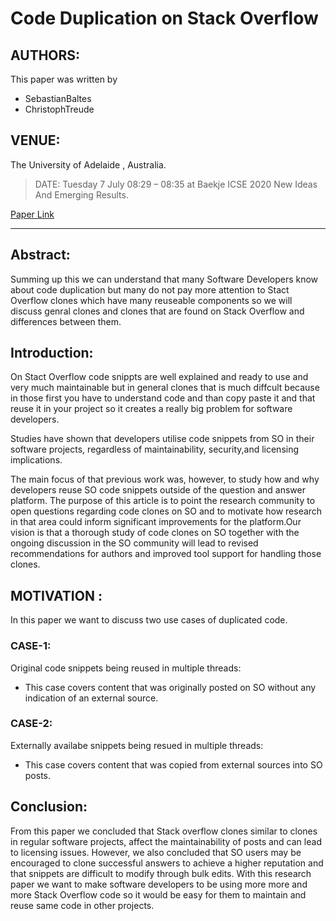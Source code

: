# Code Duplication on Stack Overflow

## AUTHORS: 

This paper was written by 
+ SebastianBaltes
+ ChristophTreude

## VENUE:

The University of Adelaide , Australia.

>DATE: 
Tuesday 7 July 08:29 – 08:35 at Baekje ICSE 2020 New Ideas And Emerging Results.

[Paper Link](https://2020.icse-conferences.org/details/icse-2020-New-Ideas-and-Emerging-Results/25/Code-Duplication-on-Stack-Overflow "Click to view the paper")

***

## Abstract:   

Summing up this we can understand that many Software Developers know about code duplication but many do not pay more attention to Stact Overflow clones which have many reuseable components so we will discuss genral clones and clones that are found on Stack Overflow and differences between them. 

## Introduction:  

On Stact Overflow code snippts are well explained and ready to use and very much maintainable but in general clones that is much diffcult  because in those first you have to understand code and than copy paste it and that reuse it in your project so it creates a really big problem for software developers.

Studies have shown that developers utilise code snippets from SO in their software projects, regardless of maintainability, security,and licensing implications.

The main focus of that previous work was, however, to study how and why developers reuse SO code snippets outside of the question and answer platform. The purpose of this article is to point the research community to open questions regarding code clones on SO and to motivate how  research in that area could inform significant improvements for the platform.Our vision is that a thorough study of code clones on SO together with the ongoing discussion in the SO community will lead to revised recommendations for authors and improved tool support  for handling those clones.

## MOTIVATION :

In this paper we want to discuss two use cases of duplicated code.
### CASE-1:
Original code snippets being reused in multiple threads:

+ This case covers content that was originally posted on SO without any indication of an external source.

### CASE-2: 
Externally availabe snippets being resued in multiple threads:

+ This case covers content that was copied from external sources into SO posts. 

## Conclusion:   
From this paper we concluded that Stack overflow clones similar to clones in regular software projects, affect the maintainability of posts and can lead to licensing issues. However, we also concluded  that SO users may be encouraged to clone successful answers to achieve a higher reputation and that snippets are difficult to modify through bulk edits. With this research paper we want to make software developers to be using more more and more Stack Overflow code so it would be easy for them to maintain and reuse same code in other projects. 

